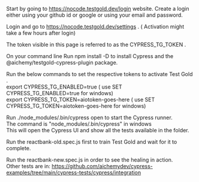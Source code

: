 Start by going to https://nocode.testgold.dev/login website. Create a login either using your github id or google or using your email and password.   

Login and go to https://nocode.testgold.dev/settings . ( Activation might take a few hours after login)   

The token visible in this page is referred to as the CYPRESS_TG_TOKEN .   

On your command line Run npm install -D to install Cypress  and the @aichemy/testgold-cypress-plugin package.   

Run the below commands to set the respective tokens to activate Test Gold .    
    export CYPRESS_TG_ENABLED=true ( use SET CYPRESS_TG_ENABLED=true for windows)  
    export CYPRESS_TG_TOKEN=aiotoken-goes-here ( use SET CYPRESS_TG_TOKEN=aiotoken-goes-here for windows)  
    
Run ./node_modules/.bin/cypress open to start the Cypress runner.   
 The command is "node_modules/.bin/cypress" in windows  
 This will open the Cypress UI and show all the tests available in the folder.  
 
Run the reactbank-old.spec.js first to train Test Gold and wait for it to complete.  

Run the reactbank-new.spec.js in order to see the healing in action.   
Other tests are in: https://github.com/aichemydev/cypress-examples/tree/main/cypress-tests/cypress/integration
